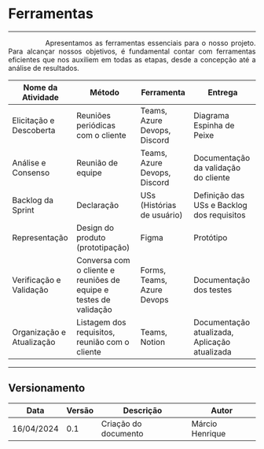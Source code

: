 # Ferramentas

---

<p style="text-indent: 2cm; text-align: justify;">Apresentamos as ferramentas essenciais para o nosso projeto. Para alcançar nossos objetivos, é fundamental contar com ferramentas eficientes que nos auxiliem em todas as etapas, desde a concepção até a análise de resultados.

| Nome da Atividade                      | Método                              | Ferramenta                                                | Entrega                                      |
|----------------------------------------|-------------------------------------|-----------------------------------------------------------|----------------------------------------------|
| Elicitação e Descoberta                | Reuniões periódicas com o cliente | Teams, Azure Devops, Discord                              | Diagrama Espinha de Peixe                    |
| Análise e Consenso                     | Reunião de equipe                  | Teams, Azure Devops, Discord                              | Documentação da validação do cliente         |
| Backlog da Sprint                      | Declaração                         | USs (Histórias de usuário)                                | Definição das USs e Backlog dos requisitos   |
| Representação                          | Design do produto (prototipação)   | Figma                                                     | Protótipo                                    |
| Verificação e Validação                | Conversa com o cliente e reuniões de equipe e testes de validação | Forms, Teams, Azure Devops                | Documentação dos testes                     |
| Organização e Atualização              | Listagem dos requisitos, reunião com o cliente | Teams, Notion                                           | Documentação atualizada, Aplicação atualizada |

---

## Versionamento


<div style="margin: 0 auto; width: fit-content;">

| Data       | Versão | Descrição            | Autor           |
|------------|--------|----------------------|-----------------|
| 16/04/2024 | 0.1    | Criação do documento | Márcio Henrique |

</div>